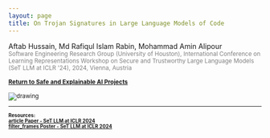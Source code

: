 ```yaml
---
layout: page
title: On Trojan Signatures in Large Language Models of Code
---
```


Aftab Hussain, Md Rafiqul Islam Rabin, Mohammad Amin Alipour <small>
<br> <font color="gray">Software Engineering Research Group (University of
Houston), 
International Conference on Learning Representations Workshop on Secure and
Trustworthy Large Language Models (SeT LLM at ICLR '24), 2024, Vienna, Austria
<br> </font> 
<br><b><a href="../project-code-intel/index.html">Return to Safe and Explainable AI Projects</a></b>

<style>
img {
  display: block;
  margin-left: auto;
  margin-right: auto;
  max-width: 100%;
  height: auto;
}
</style>

<img src="../images/projects/code-intel/trojan-sig.png" alt="drawing" />


_________________________


<small>
<b>
Resources:
<br>
<a href="https://openreview.net/pdf?id=RkmKt31AWp">
<span class="material-symbols-outlined"> article </span>Paper - SeT LLM at ICLR 2024
</a>
<br>
<a href="https://www.slideshare.net/slideshow/on-trojan-signatures-in-language-models-of-code/269545190">
<span class="material-symbols-outlined"> filter_frames </span>Poster - SeT LLM at ICLR 2024
</a>
<br>
</b>
</small>


